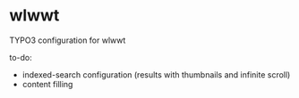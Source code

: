 wlwwt
=============
TYPO3 configuration for wlwwt

to-do:
- indexed-search configuration (results with thumbnails and infinite scroll)
- content filling